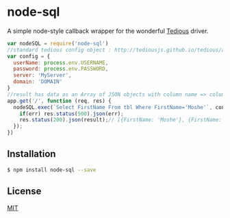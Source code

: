 # node-sql

  A simple node-style callback wrapper for the wonderful [Tedious](https://www.npmjs.com/package/tedious) driver.

```js
var nodeSQL = require('node-sql')
//standard tedious config object : http://tediousjs.github.io/tedious/api-connection.html#function_newConnection
var config = {
  userName: process.env.USERNAME,
  password: process.env.PASSWORD,
  server: 'MyServer',
  domain: 'DOMAIN'
}
//result has data as an Array of JSON objects with column name => column value
app.get('/', function (req, res) {
  nodeSQL.exec(`Select FirstName From tbl Where FirstName='Moshe'`, config, function(err, result){
    if(err) res.status(500).json(err);
    res.status(200).json(result);// [{FirstName: 'Moshe'}, {FirstName: 'Moshe'}]
  });
})
```

## Installation

```bash
$ npm install node-sql --save
```

## License

  [MIT](LICENSE)
